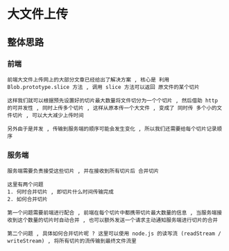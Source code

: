 # 大文件上传

## 整体思路

### 前端
    前端大文件上传网上的大部分文章已经给出了解决方案 , 核心是 利用 Blob.prototype.slice 方法 , 调用 slice 方法可以返回 原文件的某个切片

    这样我们就可以根据预先设置好的切片最大数量将文件切分为一个个切片 , 然后借助 http 的可并发性 , 同时上传多个切片 , 这样从原本传一个大文件 , 变成了 同时传 多个小的文件切片 , 可以大大减少上传时间

    另外由于是并发 , 传输到服务端的顺序可能会发生变化 , 所以我们还需要给每个切片记录顺序

### 服务端
    服务端需要负责接受这些切片 , 并在接收到所有切片后 合并切片

    这里有两个问题
    1. 何时合并切片 , 即切片什么时间传输完成
    2. 如何合并切片

    第一个问题需要前端进行配合 , 前端在每个切片中都携带切片最大数量的信息 , 当服务端接收到这个数量的切片时自动合并 , 也可以额外发送一个请求主动通知服务端进行切片的合并

    第二个问题 , 具体如何合并切片呢 ? 这里可以使用 node.js 的读写流 (readStream / writeStream) , 将所有切片的流传输到最终文件流里
